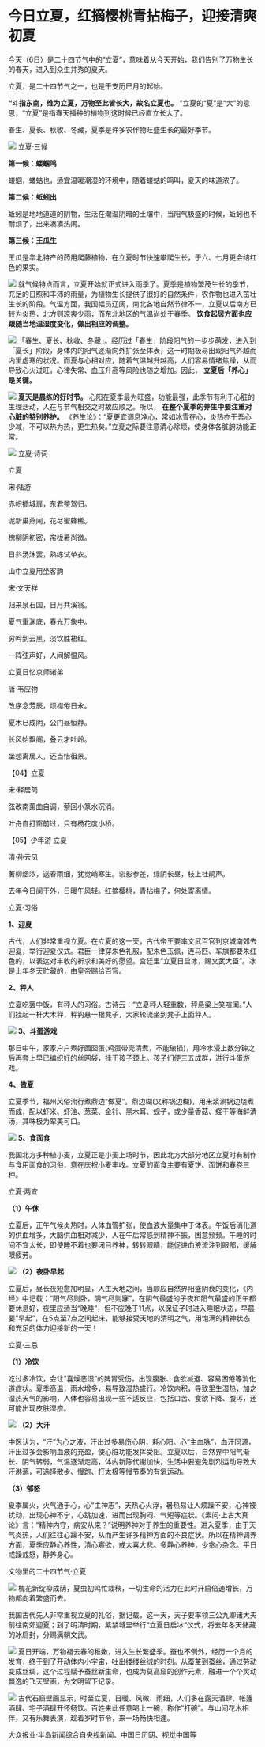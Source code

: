 # 今日立夏，红摘樱桃青拈梅子，迎接清爽初夏

今天（6日）是二十四节气中的“立夏”，意味着从今天开始，我们告别了万物生长的春天，进入到众生并秀的夏天。

立夏，是二十四节气之一，也是干支历巳月的起始。

**“斗指东南，维为立夏，万物至此皆长大，故名立夏也。** ”立夏的“夏”是“大”的意思，“立夏”是指春天播种的植物到这时候已经直立长大了。

春生、夏长、秋收、冬藏，夏季是许多农作物旺盛生长的最好季节。

![](https://inews.gtimg.com/om_bt/Oh8oJcicwn0Uwvh5szlItWX03xgLEwzvpYF4NDNZKTwp8AA/1000)
立夏·三候

**第一候：蝼蝈鸣**

蝼蝈，蝼蛄也，适宜温暖潮湿的环境中，随着蝼蛄的鸣叫，夏天的味道浓了。

**第二候：蚯蚓出**

蚯蚓是地地道道的阴物，生活在潮湿阴暗的土壤中，当阳气极盛的时候，蚯蚓也不耐烦了，出来凑凑热闹。

**第三候：王瓜生**

王瓜是华北特产的药用爬藤植物，在立夏时节快速攀爬生长，于六、七月更会结红色的果实。

![](https://inews.gtimg.com/om_bt/OC0fmMhM7f1nFWzfa_jzOXVOLcaYrS2J8Ub-uRJM_Zi-IAA/1000)
就气候特点而言，立夏开始就正式进入雨季了。夏季是植物繁茂生长的季节，充足的日照和丰沛的雨量，为植物生长提供了很好的自然条件，农作物也进入茁壮生长的阶段。气温方面，我国幅员辽阔，南北各地自然节律不一，立夏以后南方已较为炎热，北方则凉爽少雨，而东北地区的气温尚处于春季。
**饮食起居方面也应跟随当地温湿度变化，做出相应的调整。**

![](https://inews.gtimg.com/om_bt/OqBkR0NYf7OCEFgcwbdsny4V_usfPVoK2m-orYBQs-X8gAA/1000)
「春生、夏长、秋收、冬藏」。经历过「春生」阶段阳气的一步步萌发，进入到「夏长」阶段，身体内的阳气逐渐向外扩张至体表，这一时期极易出现阳气外越而内里虚寒的状况。而夏与心相对应，随着气温越升越高，人们容易情绪焦躁，从而导致心火过旺，心律失常、血压升高等风险也随之增加。因此，
**立夏后「养心」是关键。**

![](https://inews.gtimg.com/om_bt/OtSqhmyrKbFltBiEJLiG9X6aG9oFMDLa91MwDw2Yq-lDMAA/1000)
**夏天是晨练的好时节。** 心阳在夏季最为旺盛，功能最强，此季节有利于心脏的生理活动，人在与节气相交之时故应顺之。所以，
**在整个夏季的养生中要注重对心脏的特别养护。**
《养生论》：“夏更宜调息净心，常如冰雪在心，炎热亦于吾心少减，不可以热为热，更生热矣。”立夏之际要注意清心除烦，使身体各脏腑功能正常。

![](https://inews.gtimg.com/om_bt/Ofs9CWTTcsyKR60a1B7Db_q6jlShcaaerSyNBE-OQishEAA/1000)
立夏·诗词

立夏

宋·陆游

赤帜插城扉，东君整驾归。

泥新巢燕闹，花尽蜜蜂稀。

槐柳阴初密，帘栊暑尚微。

日斜汤沐罢，熟练试单衣。

山中立夏用坐客韵

宋·文天祥

归来泉石国，日月共溪翁。

夏气重渊底，春光万象中。

穷吟到云黑，淡饮胜裙红。

一阵弦声好，人间解愠风。

立夏日忆京师诸弟

唐·韦应物

改序念芳辰，烦襟倦日永。

夏木已成阴，公门昼恒静。

长风始飘阁，叠云才吐岭。

坐想离居人，还当惜徂景。

【04】立夏

宋·释居简

弦改南薰曲自调，萦回小篆水沉消。

叶舟自打窗前过，只有杨花度小桥。

【05】少年游 立夏

清·孙云凤

著柳烟浓，送春雨细，犹觉峭寒生。帘影参差，绿阴长昼，枝上杜鹃声。

去年今日阑干外，日暖午风轻。红摘樱桃，青拈梅子，何处寄离情。

立夏·习俗

**1、迎夏**

古代，人们非常重视立夏。在立夏的这一天，古代帝王要率文武百官到京城南郊去迎夏，举行迎夏仪式。君臣一律穿朱色礼服，配朱色玉佩，连马匹、车旗都要朱红色的，以表达对丰收的祈求和美好的愿望。宫廷里“立夏日启冰，赐文武大臣”。冰是上年冬天贮藏的，由皇帝赐给百官。

**2、秤人**

立夏吃罢中饭，有秤人的习俗。古诗云：“立夏秤人轻重数，秤悬梁上笑喧闺。”人们挂起一杆大木秤，秤钩悬一根凳子，大家轮流坐到凳子上面秤人。

![](https://inews.gtimg.com/om_bt/Oi_JyIcS0xELk2QxqspEa0Gy7KAhvjA1A5ZbhdzAqLNwMAA/1000)
**3、斗蛋游戏**

那日中午，家家户户煮好囫囵蛋(鸡蛋带壳清煮，不能破损)，用冷水浸上数分钟之后再套上早已编织好的丝网袋，挂于孩子颈上。孩子们便三五成群，进行斗蛋游戏。

**4、做夏**

立夏季节，福州风俗流行煮鼎边“做夏”。鼎边糊(又称锅边糊)，用米浆涮锅边烧煮而成，配以虾米、虾油、葱菜、金针、黑木耳、蚬子，或少量香菇、蛏干等海鲜清汤，其味极为荤美可口。

![](https://inews.gtimg.com/om_bt/OABXVYZzboIf1rFnDRI-YRaa4WsbwZkQOAQw9SFHg9HLcAA/1000)
**5、食面食**

我国北方多种植小麦，立夏正是小麦上场时节，因此北方大部分地区立夏时有制作与食用面食的习俗，意在庆祝小麦丰收。立夏的面食主要有夏饼、面饼和春卷三种。

立夏·两宜

**（1）午休**

立夏后，正午气候炎热时，人体血管扩张，使血液大量集中于体表。午饭后消化道的供血增多，大脑供血相对减少，人在午后常感到精神不振，困意频频。午睡的时间不宜太长，即使睡不着也要闭目养神，转转眼睛，能促进血液流注到眼部，缓解眼疲劳。

![](https://inews.gtimg.com/om_bt/OH0tBDE_lEtOp0YMc6BjZQS-WyXFbv0p-k75QibzQlTTEAA/1000)
**（2）夜卧早起**

立夏后，昼长夜短愈加明显，人生天地之间，当顺应自然界阳盛阴衰的变化，《内经》中记载：“阳气尽则卧，阴气尽则寐”，在阴气最盛的子夜和阳气最盛的正午都要休息好，夜里应适当“晚睡”，但不应晚于11点，以保证子时进入睡眠状态，早晨要“早起”，在5点至7点之间起床，能够接受天地的清明之气，用饱满的精神状态和充足的体力迎接新的一天！

立夏·三忌

**（1）冷饮**

吃过多冷饮，会让“喜燥恶湿”的脾胃受伤，出现腹胀、食欲减退、容易困倦等消化道症状。夏季高温，雨水增多，易导致湿热盛行。冷饮内积，导致里生湿热，加之湿热天气的影响，人体也容易出现一些不适反应，包括口苦、食欲下降、腹泻，还可能出现皮肤湿疹。

![](https://inews.gtimg.com/om_bt/OK3ZuaTjkUlgmEUnFfSskieolcnBlr7Fnk6NxAq6znGEsAA/1000)
**（2）大汗**

中医认为，“汗”为心之液，汗出过多易伤心阴，耗心阳。心“主血脉”，血汗同源，汗出过多会影响血液的充盈，使心脏功能发挥受阻。立夏以后，自然界中阳气渐长、阴气转弱，气温逐渐走高，体内新陈代谢加快，生活中要避免剧烈运动导致大汗淋漓，可选择散步、慢跑、打太极等慢节奏的有氧运动。

**（3）郁怒**

夏季属火，火气通于心，心“主神志”，天热心火浮，暑热易让人烦躁不安，心神被扰动，出现心神不宁，心跳加速，进而出现胸闷、气短等症状。《素问·上古大真论》言：“精神内守，病安从来？”说明养神对于养生的重要性。进入夏季，由于天气炎热，人们往往心躁不安，从而产生许多精神方面的不良症状。所以在精神调养方面，夏季应静心养性，清心寡欲，戒大喜大悲。多静心养神，少贪心杂念。平日戒躁戒怒，静养身心。

文物里的二十四节气·立夏

![](https://inews.gtimg.com/om_bt/Ol30efAXM0I1UJb4PQOP3IuWMjEGIPukuA-HR7_JOOIlUAA/1000)
槐花新绽柳成荫，夏虫初鸣忙栽秧，一切生命的活力在此时开启倍速增长，万物都向着繁盛而去。

我国古代先人非常重视立夏的礼俗，据记载，这一天，天子要率领三公九卿诸大夫前往南郊迎夏；到了明清时期，紫禁城里举行“立夏日启冰”仪式，将去年冬天储藏的冰启封，分赐满朝文武。

![](https://inews.gtimg.com/om_bt/O5RUyUtLhnq2fY9ZLBAcY_Z4W9Ja6cWF3SIuVyvY14pL8AA/1000)
夏日开端，万物褪去春的稚嫩，进入生长繁盛季。蚕也不例外，经历一个月的发育，终于到了开动体内小宇宙，吐出缕缕丝绒的时刻。从蚕茧到蚕丝，通过劳动变成丝绸，这个过程赋予蚕丝新生命，也成为莫高窟的创作元素，融进一个个灵动飘逸的飞天壁画，为文明留下记录。

![](https://inews.gtimg.com/om_bt/OuEgi8hRPR3JnkFR-WvjMqKJgEQ3VD4cGRQEMsIEm2Pm8AA/1000)
古代石窟壁画显示，时至立夏，日暖、风微、雨细，人们多在露天酒肆、帐篷酒肆、宅子酒肆开怀畅饮。百姓来此任意喝上一碗，称作“打碗”。与山间花木相伴，又有乐舞表演，趁着岁时节令，来一场畅快相逢。

大众报业·半岛新闻综合自央视新闻、中国日历网、视觉中国等

